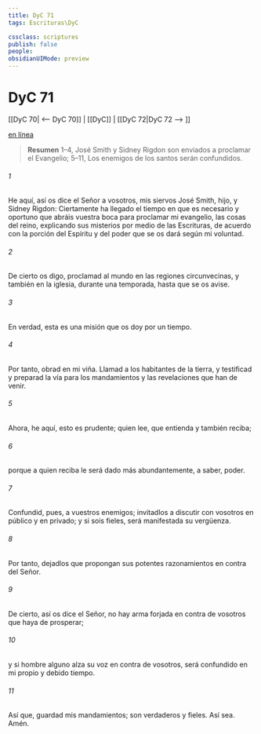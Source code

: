 ```yaml
---
title: DyC 71
tags: Escrituras\DyC

cssclass: scriptures
publish: false
people:
obsidianUIMode: preview
---
```


# DyC 71
[[DyC 70| <-- DyC 70]] | [[DyC]] | [[DyC 72|DyC 72 --> ]]

[en línea](https://churchofjesuschrist.org/study/scriptures/dc-testament/dc/71?lang=spa)

> __Resumen__
1–4, José Smith y Sidney Rigdon son enviados a proclamar el Evangelio; 5–11, Los enemigos de los santos serán confundidos.

###### 1 
He aquí, así os dice el Señor a vosotros, mis siervos José Smith, hijo, y Sidney Rigdon: Ciertamente ha llegado el tiempo en que es necesario y oportuno que abráis vuestra boca para proclamar mi evangelio, las cosas del reino, explicando sus misterios por medio de las Escrituras, de acuerdo con la porción del Espíritu y del poder que se os dará según mi voluntad.

###### 2 
De cierto os digo, proclamad al mundo en las regiones circunvecinas, y también en la iglesia, durante una temporada, hasta que se os avise.

###### 3 
En verdad, esta es una misión que os doy por un tiempo.

###### 4 
Por tanto, obrad en mi viña. Llamad a los habitantes de la tierra, y testificad y preparad la vía para los mandamientos y las revelaciones que han de venir.

###### 5 
Ahora, he aquí, esto es prudente; quien lee, que entienda y también reciba;

###### 6 
porque a quien reciba le será dado más abundantemente, a saber, poder.

###### 7 
Confundid, pues, a vuestros enemigos; invitadlos a discutir con vosotros en público y en privado; y si sois fieles, será manifestada su vergüenza.

###### 8 
Por tanto, dejadlos que propongan sus potentes razonamientos en contra del Señor.

###### 9 
De cierto, así os dice el Señor, no hay arma forjada en contra de vosotros que haya de prosperar;

###### 10 
y si hombre alguno alza su voz en contra de vosotros, será confundido en mi propio y debido tiempo.

###### 11 
Así que, guardad mis mandamientos; son verdaderos y fieles. Así sea. Amén.

